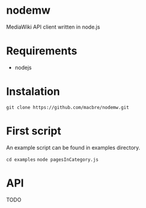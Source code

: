 nodemw
======

MediaWiki API client written in node.js

# Requirements

* nodejs

# Instalation

`git clone https://github.com/macbre/nodemw.git`

# First script

An example script can be found in examples directory.

`cd examples`
`node pagesInCategory.js`

# API

TODO